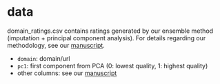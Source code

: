 # data

domain_ratings.csv contains ratings generated by our ensemble method (imputation + principal component analysis). For details regarding our methodology, see our [manuscript](https://psyarxiv.com/qy94s).

 - `domain`: domain/url
 - `pc1`: first component from PCA (0: lowest quality, 1: highest quality)
 - other columns: see our [manuscript](https://psyarxiv.com/qy94s)